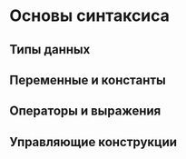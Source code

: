 # Основы синтаксиса

## Типы данных

## Переменные и константы

## Операторы и выражения

## Управляющие конструкции